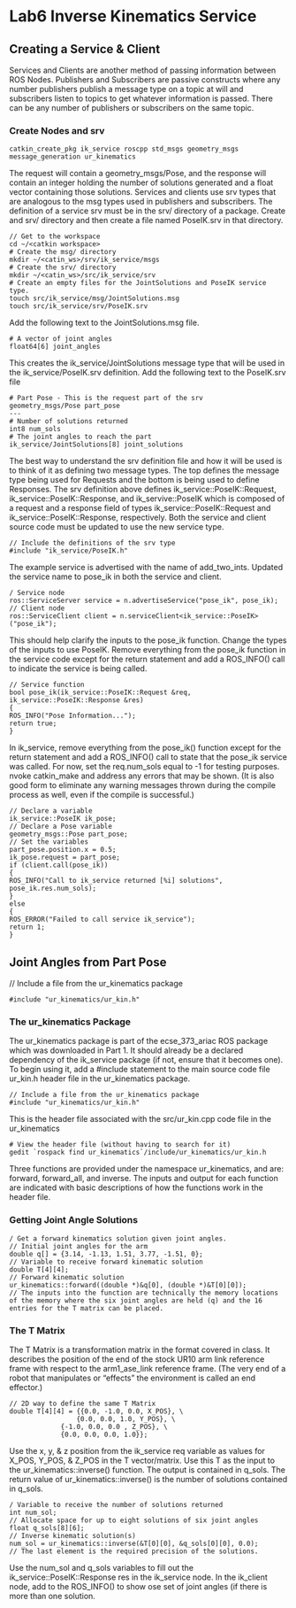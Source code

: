 # Lab6 Inverse Kinematics Service

## Creating a Service & Client
Services and Clients are another method of passing information between ROS Nodes. Publishers and Subscribers are passive constructs where any number publishers publish a message type on a topic at will and subscribers listen to topics to get whatever information is passed. There can be any number of publishers or subscribers on the same topic.
### Create Nodes and srv
```
catkin_create_pkg ik_service roscpp std_msgs geometry_msgs message_generation ur_kinematics
```
The request will contain a geometry_msgs/Pose, and the response will contain an integer
holding the number of solutions generated and a float vector containing those solutions.
Services and clients use srv types that are analogous to the msg types used in publishers and
subscribers.
The definition of a service srv must be in the srv/ directory of a package. Create and srv/
directory and then create a file named PoseIK.srv in that directory.
```
// Get to the workspace
cd ~/<catkin workspace>
# Create the msg/ directory
mkdir ~/<catin_ws>/srv/ik_service/msgs
# Create the srv/ directory
mkdir ~/<catin_ws>/src/ik_service/srv
# Create an empty files for the JointSolutions and PoseIK service type.
touch src/ik_service/msg/JointSolutions.msg
touch src/ik_service/srv/PoseIK.srv
```
Add the following text to the JointSolutions.msg file.
```
# A vector of joint angles
float64[6] joint_angles
```
This creates the ik_service/JointSolutions message type that will be used in the ik_service/PoseIK.srv definition.
Add the following text to the PoseIK.srv file
```
# Part Pose - This is the request part of the srv
geometry_msgs/Pose part_pose
---
# Number of solutions returned
int8 num_sols
# The joint angles to reach the part
ik_service/JointSolutions[8] joint_solutions
```
The best way to understand the srv definition file and how it will be used is to think of it as defining two message types. The top defines the message type being used for Requests and the bottom is being used to define Responses. The srv definition above defines ik_service::PoseIK::Request, ik_service::PoseIK::Response, and ik_servive::PoseIK which is composed of a request and a response field of types ik_service::PoseIK::Request and ik_service::PoseIK::Response, respectively.
Both the service and client source code must be updated to use the new service type.
```
// Include the definitions of the srv type
#include "ik_service/PoseIK.h"
```
The example service is advertised with the name of add_two_ints. Updated the service name to pose_ik in both the service and client. 
```
/ Service node
ros::ServiceServer service = n.advertiseService("pose_ik", pose_ik);
// Client node
ros::ServiceClient client = n.serviceClient<ik_service::PoseIK>("pose_ik");
```
This should help clarify the inputs to the pose_ik function. Change the types of the inputs to use PoseIK. Remove everything from the pose_ik function in the service code except for the return statement and add a ROS_INFO() call to indicate the service is being called.
```
// Service function
bool pose_ik(ik_service::PoseIK::Request &req,
ik_service::PoseIK::Response &res)
{
ROS_INFO("Pose Information...");
return true;
}
```

In ik_service, remove everything from the pose_ik() function except for the return statement and add a ROS_INFO() call to state that the pose_ik service was called. For now, set the req.num_sols equal to -1 for testing purposes.
nvoke catkin_make and address any errors that may be shown. (It is also good form to eliminate any warning messages thrown during the compile process as well, even if the compile is successful.)
```
// Declare a variable
ik_service::PoseIK ik_pose;
// Declare a Pose variable
geometry_msgs::Pose part_pose;
// Set the variables
part_pose.position.x = 0.5;
ik_pose.request = part_pose;
if (client.call(pose_ik))
{
ROS_INFO("Call to ik_service returned [%i] solutions", pose_ik.res.num_sols);
}
else
{
ROS_ERROR("Failed to call service ik_service");
return 1;
}
```
## Joint Angles from Part Pose
// Include a file from the ur_kinematics package
```
#include "ur_kinematics/ur_kin.h"
```
### The ur_kinematics Package
The ur_kinematics package is part of the ecse_373_ariac ROS package which was downloaded in Part 1. It should already be a declared dependency of the ik_service package (if not, ensure that it becomes one). To begin using it, add a #include statement to the main source code file ur_kin.h header file in the ur_kinematics package.
```
// Include a file from the ur_kinematics package
#include "ur_kinematics/ur_kin.h"
```
This is the header file associated with the src/ur_kin.cpp code file in the ur_kinematics
```
# View the header file (without having to search for it)
gedit `rospack find ur_kinematics`/include/ur_kinematics/ur_kin.h
```
Three functions are provided under the namespace ur_kinematics, and are: forward,
forward_all, and inverse. The inputs and output for each function are indicated with basic
descriptions of how the functions work in the header file.
### Getting Joint Angle Solutions
```
/ Get a forward kinematics solution given joint angles.
// Initial joint angles for the arm
double q[] = {3.14, -1.13, 1.51, 3.77, -1.51, 0};
// Variable to receive forward kinematic solution
double T[4][4];
// Forward kinematic solution
ur_kinematics::forward((double *)&q[0], (double *)&T[0][0]);
// The inputs into the function are technically the memory locations of the memory where the six joint angles are held (q) and the 16 entries for the T matrix can be placed.
```
### The T Matrix
The T Matrix is a transformation matrix in the format covered in class. It describes the position of the end of the stock UR10 arm link reference frame with respect to the arm1_ase_link reference frame. (The very end of a robot that manipulates or “effects” the environment is called an end effector.) 
```
// 2D way to define the same T Matrix
double T[4][4] = {{0.0, -1.0, 0.0, X_POS}, \
                 {0.0, 0.0, 1.0, Y_POS}, \
	         {-1.0, 0.0, 0.0 , Z_POS}, \
	         {0.0, 0.0, 0.0, 1.0}};
```
Use the x, y, & z position from the ik_service req variable as values for X_POS, Y_POS, & Z_POS in the T vector/matrix. Use this T as the input to the ur_kinematics::inverse() function. The output is contained in q_sols. The return value of ur_kinematics::inverse() is the number of solutions contained in q_sols.
```
/ Variable to receive the number of solutions returned
int num_sol;
// Allocate space for up to eight solutions of six joint angles
float q_sols[8][6];
// Inverse kinematic solution(s)
num_sol = ur_kinematics::inverse(&T[0][0], &q_sols[0][0], 0.0);
// The last element is the required precision of the solutions.
```
Use the num_sol and q_sols variables to fill out the ik_service::PoseIK::Response res in the ik_service node. In the ik_client node, add to the ROS_INFO() to show ose
set of joint angles (if there is more than one solution.

